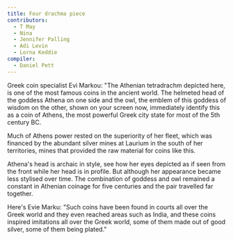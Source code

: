 ```yaml
---
title: Four drachma piece
contributors:
  - T May
  - Nina
  - Jennifer Palling
  - Adi Levin
  - Lorna Keddie
compiler:
  - Daniel Pett
---
```

Greek coin specialist Evi Markou: "The Athenian tetradrachm depicted here, is one of the most famous coins in the ancient world. The helmeted head of the goddess Athena on one side and the owl, the emblem of this goddess of wisdom on the other, shown on your screen now, immediately identify this as a coin of Athens, the most powerful Greek city state for most of the 5th century BC.

Much of Athens power rested on the superiority of her fleet, which was financed by the abundant silver mines at Laurium in the south of her territories, mines that provided the raw material for coins like this.

Athena's head is archaic in style, see how her eyes depicted as if seen from the front while her head is in profile. But although her appearance became less stylised over time. The combination of goddess and owl remained a constant in Athenian coinage for five centuries and the pair travelled far together.

Here's Evie Marku:  "Such coins have been found in courts all over the Greek world and they even reached areas such as India, and these coins inspired imitations all over the Greek world, some of them made out of good silver, some of them being plated."
